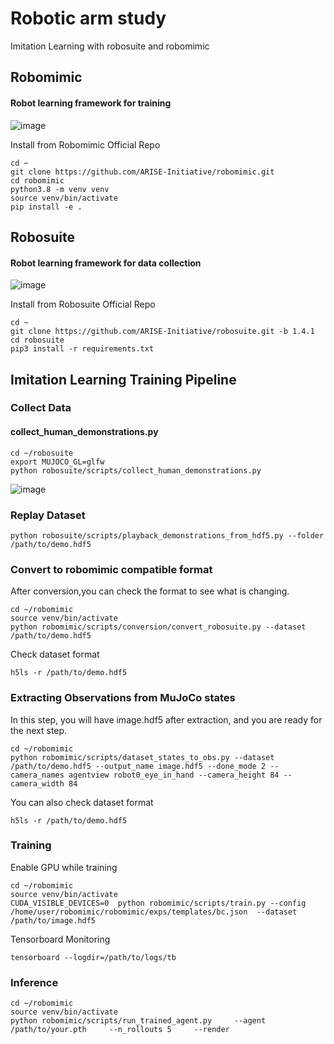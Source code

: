 # Robotic arm study
Imitation Learning with robosuite and robomimic

## Robomimic
#### Robot learning framework for training
![image](https://github.com/user-attachments/assets/4adadae3-5882-45c6-8557-365b44118f8b)

Install from Robomimic Official Repo
```
cd ~
git clone https://github.com/ARISE-Initiative/robomimic.git
cd robomimic
python3.8 -m venv venv
source venv/bin/activate
pip install -e .
```

## Robosuite
#### Robot learning framework for data collection
![image](https://github.com/user-attachments/assets/d798a18e-443e-4d6b-a6ed-1734891b75e3)

Install from Robosuite Official Repo
```
cd ~
git clone https://github.com/ARISE-Initiative/robosuite.git -b 1.4.1
cd robosuite
pip3 install -r requirements.txt
```

## Imitation Learning Training Pipeline

### Collect Data
#### collect_human_demonstrations.py
```
cd ~/robosuite
export MUJOCO_GL=glfw
python robosuite/scripts/collect_human_demonstrations.py 
```

![image](https://github.com/user-attachments/assets/16909ae2-54bf-493f-8a80-1d5d574acde4)

### Replay Dataset

```
python robosuite/scripts/playback_demonstrations_from_hdf5.py --folder /path/to/demo.hdf5
```

### Convert to robomimic compatible format

After conversion,you can check the format to see what is changing.
```
cd ~/robomimic
source venv/bin/activate
python robomimic/scripts/conversion/convert_robosuite.py --dataset /path/to/demo.hdf5
```

Check dataset format
```
h5ls -r /path/to/demo.hdf5
```

### Extracting Observations from MuJoCo states

In this step, you will have image.hdf5 after extraction, and you are ready for the next step.

```
cd ~/robomimic
python robomimic/scripts/dataset_states_to_obs.py --dataset /path/to/demo.hdf5 --output_name image.hdf5 --done_mode 2 --camera_names agentview robot0_eye_in_hand --camera_height 84 --camera_width 84
```

You can also check dataset format

```
h5ls -r /path/to/demo.hdf5
```

### Training

Enable GPU while training
```
cd ~/robomimic
source venv/bin/activate
CUDA_VISIBLE_DEVICES=0  python robomimic/scripts/train.py --config /home/user/robomimic/robomimic/exps/templates/bc.json  --dataset /path/to/image.hdf5 
```

Tensorboard Monitoring

```
tensorboard --logdir=/path/to/logs/tb
```

### Inference

```
cd ~/robomimic
source venv/bin/activate
python robomimic/scripts/run_trained_agent.py     --agent /path/to/your.pth     --n_rollouts 5     --render
```
